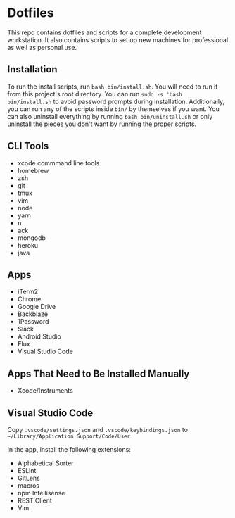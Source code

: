 Dotfiles
========

This repo contains dotfiles and scripts for a complete development workstation.
It also contains scripts to set up new machines for professional as well as
personal use.

Installation
------------
To run the install scripts, run `bash bin/install.sh`. You will need to run it
from this project's root directory. You can run `sudo -s 'bash bin/install.sh`
to avoid password prompts during installation. Additionally, you can run any of
the scripts inside `bin/` by themselves if you want. You can also uninstall
everything by running `bash bin/uninstall.sh` or only uninstall the pieces you
don't want by running the proper scripts.

CLI Tools
---------
* xcode commmand line tools
* homebrew
* zsh
* git
* tmux
* vim
* node
* yarn
* n
* ack
* mongodb
* heroku
* java

Apps
----
* iTerm2
* Chrome
* Google Drive
* Backblaze
* 1Password
* Slack
* Android Studio
* Flux
* Visual Studio Code

Apps That Need to Be Installed Manually
---------------------------------------
* Xcode/Instruments

Visual Studio Code
------------------
Copy `.vscode/settings.json` and `.vscode/keybindings.json` to
`~/Library/Application Support/Code/User`

In the app, install the following extensions:

* Alphabetical Sorter
* ESLint
* GitLens
* macros
* npm Intellisense
* REST Client
* Vim
